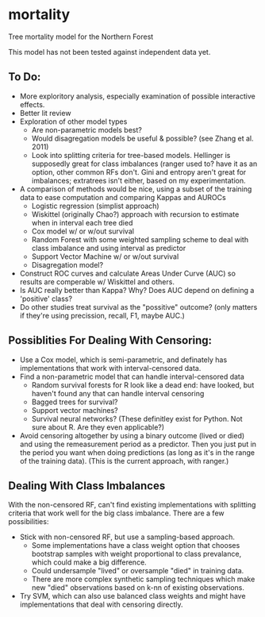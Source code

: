 # mortality
Tree mortality model for the Northern Forest

This model has not been tested against independent data yet.

## To Do:

* More exploritory analysis, especially examination of possible interactive effects.
* Better lit review
* Exploration of other model types
  * Are non-parametric models best?
  * Would disagregation models be useful & possible? (see Zhang et al. 2011)
  * Look into splitting criteria for tree-based models. Hellinger is supposedly great for class imbalances (ranger used to? have it as an option, other common RFs don't. Gini and entropy aren't great for imbalances; extratrees isn't either, based on my experimentation.
* A comparison of methods would be nice, using a subset of the training data to ease computation and comparing Kappas and AUROCs
  * Logistic regression (simplist approach)
  * Wiskittel (originally Chao?) approach with recursion to estimate when in interval each tree died
  * Cox model w/ or w/out survival
  * Random Forest with some weighted sampling scheme to deal with class imbalance and using interval as predictor
  * Support Vector Machine w/ or w/out survival
  * Disagregation model?
* Construct ROC curves and calculate Areas Under Curve (AUC) so results are comperable w/ Wiskittel and others.
* Is AUC really better than Kappa? Why? Does AUC depend on defining a 'positive' class?
* Do other studies treat survival as the "possitive" outcome? (only matters if they're using precission, recall, F1, maybe AUC.)

## Possiblities For Dealing With Censoring:

* Use a Cox model, which is semi-parametric, and definately has implementations that work with interval-censored data.
* Find a non-parametric model that can handle interval-censored data
  * Random survival forests for R look like a dead end: have looked, but haven't found any that can handle interval censoring
  * Bagged trees for survival?
  * Support vector machines?
  * Survival neural networks? (These definitley exist for Python. Not sure about R. Are they even applicable?)
* Avoid censoring altogether by using a binary outcome (lived or died) and using the remeasurement period as a predictor. Then you just put in the period you want when doing predictions (as long as it's in the range of the training data). (This is the current approach, with ranger.)

## Dealing With Class Imbalances

With the non-censored RF, can't find existing implementations with splitting criteria that work well for the big class imbalance. There are a few possibilities:

* Stick with non-censored RF, but use a sampling-based approach. 
  * Some implementations have a class weight option that chooses bootstrap samples with weight proportional to class prevalance, which could make a big difference.
  * Could undersample "lived" or oversample "died" in training data.
  * There are more complex synthetic sampling techniques which make new "died" observations based on k-nn of existing observations.
* Try SVM, which can also use balanced class weights and might have implementations that deal with censoring directly.
